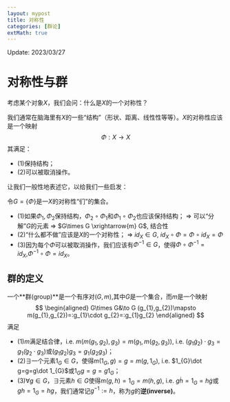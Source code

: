 ```yaml
---
layout: mypost
title: 对称性
categories: [群论]
extMath: true
---
```


Update: 2023/03/27

# 对称性与群
考虑某个对象$X$，我们会问：什么是$X$的一个对称性？

我们通常在脑海里有$X$的一些“结构”（形状、距离、线性性等等）。$X$的对称性应该是一个映射
$$
\Phi:X\to X
$$
其满足：
- (1)保持结构；
- (2)可以被取消操作。

让我们一般性地表述它，以给我们一些启发：

令$G=\{\Phi\}$是一$X$的对称性“们”的集合。
- (1)如果$\Phi_{1},\Phi_{2}$保持结构，$\Phi_{2}\circ\Phi_{1}$和$\Phi_{1}\circ\Phi_{2}$也应该保持结构；
$\Rightarrow$ 可以“分解”$G$的元素 $\Rightarrow$ $G\times G \xrightarrow{m} G$, 结合性
- (2)“什么都不做”应该是$X$的一个对称性；
$\Rightarrow$ $id_{X}\in G$, $id_{X}\circ\Phi=\Phi\circ id_{X}=\Phi$
- (3)因为每个$\Phi$可以被取消操作，我们应该有$\Phi^{-1}\in G$，使得$\Phi\circ\Phi^{-1}=id_{X}$,$\Phi^{-1}\circ\Phi=id_{X}$。

## 群的定义
一个**群(group)**是一个有序对$(G,m)$,其中$G$是一个集合，而$m$是一个映射
$$
\begin{aligned}
G\times G&\to G
(g_{1},g_{2})\mapsto m(g_{1},g_{2})=:g_{1}\cdot g_{2}=:g_{1}g_{2}
\end{aligned}
$$
满足
- (1)$m$满足结合律，i.e. $m(m(g_{1},g_{2}),g_{3})=m(g_{1},m(g_{2},g_{3}))$, i.e. $(g_{1}\dot g_{2})\cdot g_{3}=g_{1}\dot(g_{2}\cdot g_{3})$或$(g_{1}g_{2})g_{3}=g_{1}(g_{2}g_{3})$；
- (2)$\exists$一个元素$1_{G}\in G$，使得$m(1_{G},g)=g=m(g,1_{G})$, i.e. $1_{G}\dot g=g=g\dot 1_{G}$或$1_{G}g=g=g 1_{G}$；
- (3)$\forall g\in G$，$\exists$元素$h\in G$使得$m(g,h)=1_{G}=m(h,g)$, i.e. $g\dot h=1_{G}=h\dot g$或$gh=1_{G}=hg$，我们通常记$g^{-1}:=h$，称为$g$的**逆(inverse)**。
